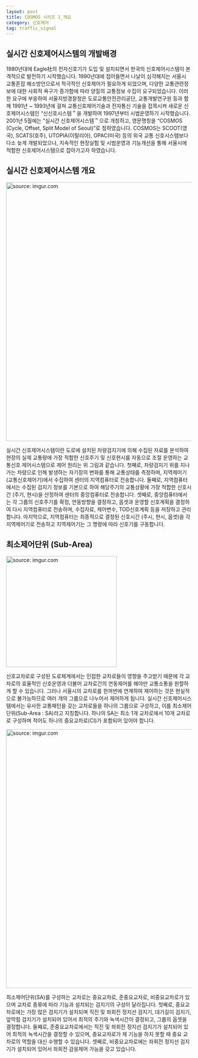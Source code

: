 ```yaml
---
layout: post
title: COSMOS 시리즈 1_개요
category: 신호제어
tag: traffic_signal
---
```


## 실시간 신호제어시스템의 개발배경

1980년대에 Eagle社의 전자신호기가 도입 및 설치되면서 한국의 신호제어시스템이 본격적으로 발전하기 시작했습니다. 1990년대에 접어들면서 나날이 심각해지는 서울시 교통혼잡 해소방안으로서 적극적인 신호제어가 필요하게 되었으며, 다양한 교통관련정보에 대한 사회적 욕구가 증가함에 따라 양질의 교통정보 수집이 요구되었습니다. 이러한 요구에 부응하여 서울지방경찰청은 도로교통안전관리공단, 교통개발연구원 등과 함께 1991년 ~ 1993년에 걸쳐 교통신호제어기술과 전자통신 기술을 접목시켜 새로운 신호제어시스템인 “신신호시스템＂을 개발하여 1997년부터 시범운영하기 시작했습니다. 2001년 5월에는 “실시간 신호제어시스템＂으로 개칭하고, 영문명칭을 “COSMOS (Cycle, Offset, Split Model of Seoul)”로 정하였습니다. COSMOS는 SCOOT(영국), SCATS(호주), UTOPIA(이탈리아), OPAC(미국) 등의 외국 교통 신호시스템보다 다소 늦게 개발되었으나, 지속적인 현장실험 및 시범운영과 기능개선을 통해 서울시에 적합한 신호제어시스템으로 잡아가고자 하였습니다.

## 실시간 신호제어시스템 개요

<a href="https://imgur.com/6U74T6C"><img src="https://imgur.com/6U74T6C.png" width="700px" title="source: imgur.com" /></a>

실시간 신호제어시스템이란 도로에 설치된 차량검지기에 의해 수집된 자료를 분석하여 현장의 실제 교통량에 가장 적합한 신호주기 및 신호현시를 자동으로 조절 운영하는 교통신호 제어시스템으로 제어 원리는 위 그림과 같습니다. 첫째로, 차량검지기 위를 지나가는 차량으로 인해 발생하는 자기장의 변화를 통해 교통상태를 측정하며, 지역제어기 (교통신호제어기)에서 수집하여 센터의 지역컴퓨터로 전송합니다. 둘째로, 지역컴퓨터에서는 수집된 검지기 정보를 기본으로 하여 해당주기의 교통상황에 가장 적합한 신호시간 (주기, 현시)을 산정하여 센터의 중앙컴퓨터로 전송합니다. 셋째로, 중앙컴퓨터에서는 각 그룹의 신호주기를 확정, 연동방향을 결정하고, 옵셋과 운영할 신호계획을 결정하여 다시 지역컴퓨터로 전송하며, 수집자료, 제어변수, TOD신호계획 등을 저장하고 관리합니다. 마지막으로, 지역컴퓨터는 최종적으로 결정된 신호시간 (주시, 현시, 옵셋)을 각 지역제어기로 전송하고 지역제어기는 그 명령에 따라 신호기를 구동합니다.

## 최소제어단위 (Sub-Area)

<a href="https://imgur.com/Gq7SmWx"><img src="https://imgur.com/Gq7SmWx.png" width="300px" title="source: imgur.com" /></a>

신호교차로로 구성된 도로체계에서는 인접한 교차로들이 영향을 주고받기 때문에 각 교차로의 효율적인 신호운영과 더불어 교차로간의 연동제어를 해야만 교통소통을 원할하게 할 수 있습니다. 그러나 서울시의 교차로를 한꺼번에 연계하여 제어하는 것은 현실적으로 불가능하므로 여러 개의 그룹으로 나누어서 제어하게 됩니다. 실시간 신호제어시스템에서는 유사한 교통패턴을 갖는 교차로들을 하나의 그룹으로 구성하고, 이를 최소제어단위(Sub-Area : SA)라고 지칭합니다. 하나의 SA는 최소 1개 교차로에서 10개 교차로로 구성하며 적어도 하나의 중요교차로(CI)가 포함되어 있어야 합니다.

<a href="https://imgur.com/izzoGW0"><img src="https://imgur.com/izzoGW0.png" width="700px" title="source: imgur.com" /></a>

최소제어단위(SA)를 구성하는 교차로는 중요교차로, 준중요교차로, 비중요교차로가 있으며 교차로 종류에 따라 기능과 설치되는 검지기의 구성이 달라집니다. 첫째로, 중요교차로에는 가장 많은 검지기가 설치되며 직진 및 좌회전 정지선 검지기, 대기길이 검지기, 앞막힘 검지기가 설치되어 있어서 최적의 주기와 녹색시간이 결정되고, 그룹의 옵셋을 결정합니다. 둘째로, 준중요교차로에서는 직진 및 좌회전 정지선 검지기가 설치되어 있어 최적의 녹색시간을 결정할 수 있으며, 중요교차로가 제 기능을 하지 못할 때 중요 교차로의 역할을 대신 수행할 수 있습니다. 셋째로, 비중요교차로에는 좌회전 정지선 검지기가 설치되어 있어서 좌회전 감응제어 가능을 갖고 있습니다.